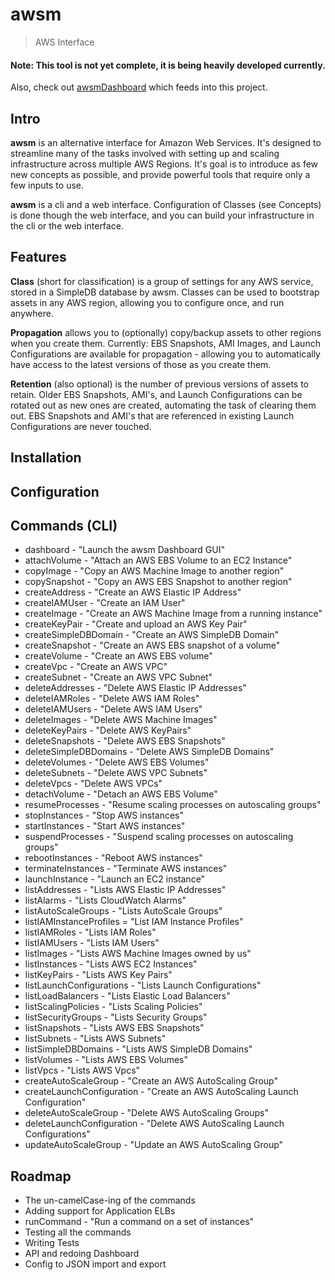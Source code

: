 # awsm
> AWS Interface

#### Note: This tool is not yet complete, it is being heavily developed currently.

Also, check out [awsmDashboard](https://github.com/murdinc/awsmDashboard) which feeds into this project.

## Intro
**awsm** is an alternative interface for Amazon Web Services. It's designed to streamline many of the tasks involved with setting up and scaling infrastructure across multiple AWS Regions. It's goal is to introduce as few new concepts as possible, and provide powerful tools that require only a few inputs to use.

**awsm** is a cli and a web interface. Configuration of Classes (see Concepts) is done though the web interface, and you can build your infrastructure in the cli or the web interface.


## Features
**Class** (short for classification) is a group of settings for any AWS service, stored in a SimpleDB database by awsm. Classes can be used to bootstrap assets in any AWS region, allowing you to configure once, and run anywhere.

**Propagation** allows you to (optionally) copy/backup assets to other regions when you create them. Currently: EBS Snapshots, AMI Images, and Launch Configurations are available for propagation - allowing you to automatically have access to the latest versions of those as you create them.

**Retention** (also optional) is the number of previous versions of assets to retain. Older EBS Snapshots, AMI's, and Launch Configurations can be rotated out as new ones are created, automating the task of clearing them out. EBS Snapshots and AMI's that are referenced in existing Launch Configurations are never touched.


## Installation


## Configuration



## Commands (CLI)
* dashboard - "Launch the awsm Dashboard GUI"
* attachVolume - "Attach an AWS EBS Volume to an EC2 Instance"
* copyImage - "Copy an AWS Machine Image to another region"
* copySnapshot - "Copy an AWS EBS Snapshot to another region"
* createAddress - "Create an AWS Elastic IP Address"
* createIAMUser - "Create an IAM User"
* createImage - "Create an AWS Machine Image from a running instance"
* createKeyPair - "Create and upload an AWS Key Pair"
* createSimpleDBDomain - "Create an AWS SimpleDB Domain"
* createSnapshot - "Create an AWS EBS snapshot of a volume"
* createVolume - "Create an AWS EBS volume"
* createVpc - "Create an AWS VPC"
* createSubnet - "Create an AWS VPC Subnet"
* deleteAddresses - "Delete AWS Elastic IP Addresses"
* deleteIAMRoles - "Delete AWS IAM Roles"
* deleteIAMUsers - "Delete AWS IAM Users"
* deleteImages - "Delete AWS Machine Images"
* deleteKeyPairs - "Delete AWS KeyPairs"
* deleteSnapshots - "Delete AWS EBS Snapshots"
* deleteSimpleDBDomains - "Delete AWS SimpleDB Domains"
* deleteVolumes - "Delete AWS EBS Volumes"
* deleteSubnets - "Delete AWS VPC Subnets"
* deleteVpcs - "Delete AWS VPCs"
* detachVolume - "Detach an AWS EBS Volume"
* resumeProcesses - "Resume scaling processes on autoscaling groups"
* stopInstances - "Stop AWS instances"
* startInstances - "Start AWS instances"
* suspendProcesses - "Suspend scaling processes on autoscaling groups"
* rebootInstances - "Reboot AWS instances"
* terminateInstances - "Terminate AWS instances"
* launchInstance - "Launch an EC2 instance"
* listAddresses - "Lists AWS Elastic IP Addresses"
* listAlarms - "Lists CloudWatch Alarms"
* listAutoScaleGroups - "Lists AutoScale Groups"
* listIAMInstanceProfiles = "List IAM Instance Profiles"
* listIAMRoles - "Lists IAM Roles"
* listIAMUsers - "Lists IAM Users"
* listImages - "Lists AWS Machine Images owned by us"
* listInstances - "Lists AWS EC2 Instances"
* listKeyPairs - "Lists AWS Key Pairs"
* listLaunchConfigurations - "Lists Launch Configurations"
* listLoadBalancers - "Lists Elastic Load Balancers"
* listScalingPolicies - "Lists Scaling Policies"
* listSecurityGroups - "Lists Security Groups"
* listSnapshots - "Lists AWS EBS Snapshots"
* listSubnets - "Lists AWS Subnets"
* listSimpleDBDomains - "Lists AWS SimpleDB Domains"
* listVolumes - "Lists AWS EBS Volumes"
* listVpcs - "Lists AWS Vpcs"
* createAutoScaleGroup - "Create an AWS AutoScaling Group"
* createLaunchConfiguration - "Create an AWS AutoScaling Launch Configuration"
* deleteAutoScaleGroup - "Delete AWS AutoScaling Groups"
* deleteLaunchConfiguration - "Delete AWS AutoScaling Launch Configurations"
* updateAutoScaleGroup - "Update an AWS AutoScaling Group"

## Roadmap

* The un-camelCase-ing of the commands
* Adding support for Application ELBs
* runCommand - "Run a command on a set of instances"
* Testing all the commands
* Writing Tests
* API and redoing Dashboard
* Config to JSON import and export






